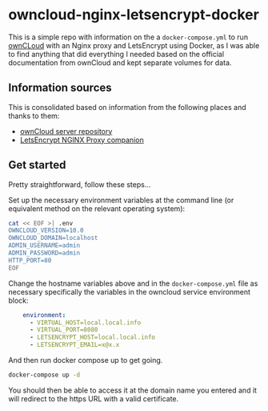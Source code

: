# owncloud-nginx-letsencrypt-docker

This is a simple repo with information on the a `docker-compose.yml` to run [ownCLoud](https://owncloud.org/) with an Nginx proxy and LetsEncrypt using Docker, as I was able to find anything that did everything I needed based on the official documentation from ownCloud and kept separate volumes for data.

## Information sources

This is consolidated based on information from the following places and thanks to them:
- [ownCloud server repository](https://github.com/owncloud-docker/server)
- [LetsEncrypt NGINX Proxy companion](https://hub.docker.com/r/jrcs/letsencrypt-nginx-proxy-companion/)

## Get started

Pretty straightforward, follow these steps...

Set up the necessary environment variables at the command line (or equivalent method on the relevant operating system):

```bash
cat << EOF >| .env
OWNCLOUD_VERSION=10.0
OWNCLOUD_DOMAIN=localhost
ADMIN_USERNAME=admin
ADMIN_PASSWORD=admin
HTTP_PORT=80
EOF
```

Change the hostname variables above and in the `docker-compose.yml` file as necessary specifically the variables in the owncloud service environment block:

```yml
    environment:
      - VIRTUAL_HOST=local.local.info
      - VIRTUAL_PORT=8080
      - LETSENCRYPT_HOST=local.local.info
      - LETSENCRYPT_EMAIL=x@x.x
```

And then run docker compose up to get going.

```bash
docker-compose up -d
```

You should then be able to access it at the domain name you entered and it will redirect to the https URL with a valid certificate.
